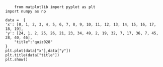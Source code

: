 ###
        from matplotlib import pyplot as plt
    import numpy as np

    data =  {
    'x': [0, 1, 2, 3, 4, 5, 6, 7, 8, 9, 10, 11, 12, 13, 14, 15, 16, 17, 18, 19],
    'y': [24, 1, 2, 25, 26, 21, 23, 34, 49, 2, 19, 32, 7, 17, 36, 7, 45, 28, 40, 46],
        "title":"quiz028"
    }
    plt.plot(data["x"],data["y"])
    plt.title(data["title"])
    plt.show()
    
